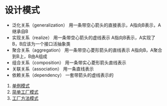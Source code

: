 # 设计模式

* 泛化关系（generalization） 用一条带空心箭头的直接表示，A指向B表示，A继承自B
* 实现关系（realize） 用一条带空心箭头的虚线表示 A指向B表示，A实现了B，B应该为一个接口活抽象类
* 聚合关系（aggregation） 用一条带空心菱形箭头的直线表示 A指向B，A聚合到B上，B由A组成
* 组合关系（composition） 用一条带实心菱形箭头直线表示
* 关联关系（association） 用一条直线表示
* 依赖关系（dependency） 一套带箭头的虚线表示的

1. [单例模式](./单例模式.md#单例模式)    
2. [简单工厂模式](./简单工厂模式.md#简单工厂模式)    
3. [工厂方法模式](./工厂方法模式.md#工厂方法模式)
